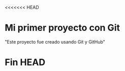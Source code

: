 <<<<<<< HEAD
# Mi primer proyecto con Git
"Este proyecto fue creado usando Git y GitHub"
# Fin HEAD 
 